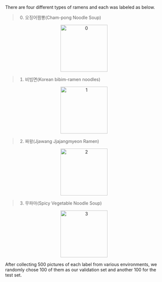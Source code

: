 There are four different types of ramens and each was labeled as below.

>0. 오징어짬뽕(Cham-pong Noodle Soup) 
<p align="center"><img width="150" alt="0" src="https://user-images.githubusercontent.com/42035101/147291985-f0a3e91d-7a26-419b-b3ac-696b92eada40.png"></p>  

>1. 비빔면(Korean bibim-ramen noodles)  
<p align="center"><img width="150" alt="1" src="https://user-images.githubusercontent.com/42035101/147291987-a4eb7eb2-d223-4590-976d-c220f81ed84c.png"></p>  

>2. 짜왕(Jjawang Jjajangmyeon Ramen)  
<p align="center"><img width="150" alt="2" src="https://user-images.githubusercontent.com/42035101/147291988-78ecc788-ae3b-4901-a91b-80f69202b799.png"></p>  

>3. 무파마(Spicy Vegetable Noodle Soup)  
<p align="center"><img width="150" alt="3" src="https://user-images.githubusercontent.com/42035101/147291989-f36101a2-167b-4be1-80b3-a91fcc6f8246.png"></p>  

After collecting 500 pictures of each label from various environments, we randomly chose 100 of them as our validation set and another 100 for the test set.
